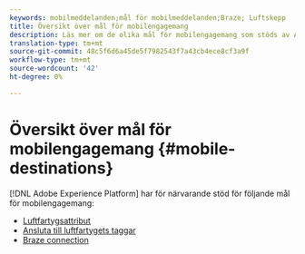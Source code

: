 ```yaml
---
keywords: mobilmeddelanden;mål för mobilmeddelanden;Braze; Luftskepp
title: Översikt över mål för mobilengagemang
description: Läs mer om de olika mål för mobilengagemang som stöds av Adobe Experience Platform.
translation-type: tm+mt
source-git-commit: 48c5f6d6a45de5f7982543f7a43cb4ece8cf3a9f
workflow-type: tm+mt
source-wordcount: '42'
ht-degree: 0%

---
```



# Översikt över mål för mobilengagemang {#mobile-destinations}

[!DNL Adobe Experience Platform] har för närvarande stöd för följande mål för mobilengagemang:

* [Luftfartygsattribut](./airship-attributes.md)
* [Ansluta till luftfartygets taggar](./airship-tags.md)
* [Braze connection](./braze.md)